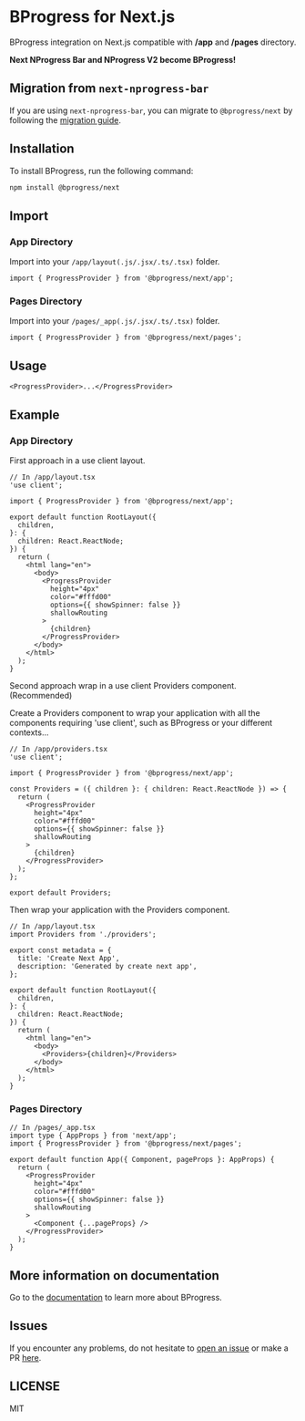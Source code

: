 # BProgress for Next.js

BProgress integration on Next.js compatible with **/app** and **/pages** directory.

**Next NProgress Bar and NProgress V2 become BProgress!**

## Migration from `next-nprogress-bar`

If you are using `next-nprogress-bar`, you can migrate to `@bprogress/next` by following the [migration guide](https://bprogress.vercel.app/docs/next/migration).

## Installation

To install BProgress, run the following command:

```bash
npm install @bprogress/next
```

## Import

### App Directory

Import into your `/app/layout(.js/.jsx/.ts/.tsx)` folder.

```tsx
import { ProgressProvider } from '@bprogress/next/app';
```

### Pages Directory

Import into your `/pages/_app(.js/.jsx/.ts/.tsx)` folder.

```tsx
import { ProgressProvider } from '@bprogress/next/pages';
```

## Usage

```tsx
<ProgressProvider>...</ProgressProvider>
```

## Example

### App Directory

First approach in a use client layout.

```tsx
// In /app/layout.tsx
'use client';

import { ProgressProvider } from '@bprogress/next/app';

export default function RootLayout({
  children,
}: {
  children: React.ReactNode;
}) {
  return (
    <html lang="en">
      <body>
        <ProgressProvider
          height="4px"
          color="#fffd00"
          options={{ showSpinner: false }}
          shallowRouting
        >
          {children}
        </ProgressProvider>
      </body>
    </html>
  );
}
```

Second approach wrap in a use client Providers component. (Recommended)

Create a Providers component to wrap your application with all the components requiring 'use client', such as BProgress or your different contexts...

```tsx
// In /app/providers.tsx
'use client';

import { ProgressProvider } from '@bprogress/next/app';

const Providers = ({ children }: { children: React.ReactNode }) => {
  return (
    <ProgressProvider
      height="4px"
      color="#fffd00"
      options={{ showSpinner: false }}
      shallowRouting
    >
      {children}
    </ProgressProvider>
  );
};

export default Providers;
```

Then wrap your application with the Providers component.

```tsx
// In /app/layout.tsx
import Providers from './providers';

export const metadata = {
  title: 'Create Next App',
  description: 'Generated by create next app',
};

export default function RootLayout({
  children,
}: {
  children: React.ReactNode;
}) {
  return (
    <html lang="en">
      <body>
        <Providers>{children}</Providers>
      </body>
    </html>
  );
}
```

### Pages Directory

```tsx
// In /pages/_app.tsx
import type { AppProps } from 'next/app';
import { ProgressProvider } from '@bprogress/next/pages';

export default function App({ Component, pageProps }: AppProps) {
  return (
    <ProgressProvider
      height="4px"
      color="#fffd00"
      options={{ showSpinner: false }}
      shallowRouting
    >
      <Component {...pageProps} />
    </ProgressProvider>
  );
}
```

## More information on documentation

Go to the [documentation](https://bprogress.vercel.app/docs/next/installation) to learn more about BProgress.

## Issues

If you encounter any problems, do not hesitate to [open an issue](https://github.com/imskyleen/bprogress/issues) or make a PR [here](https://github.com/imskyleen/bprogress).

## LICENSE

MIT
